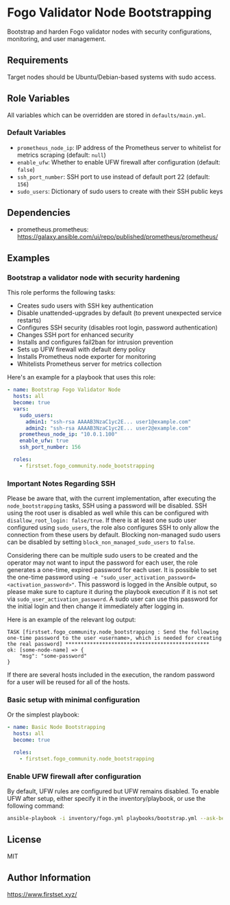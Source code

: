 # Fogo Validator Node Bootstrapping

Bootstrap and harden Fogo validator nodes with security configurations, monitoring, and user management.

## Requirements

Target nodes should be Ubuntu/Debian-based systems with sudo access.

## Role Variables

All variables which can be overridden are stored in `defaults/main.yml`.

### Default Variables

- `prometheus_node_ip`: IP address of the Prometheus server to whitelist for metrics scraping (default: `null`)
- `enable_ufw`: Whether to enable UFW firewall after configuration (default: `false`)
- `ssh_port_number`: SSH port to use instead of default port 22 (default: `156`)
- `sudo_users`: Dictionary of sudo users to create with their SSH public keys

## Dependencies

- prometheus.prometheus: <https://galaxy.ansible.com/ui/repo/published/prometheus/prometheus/>

## Examples

### Bootstrap a validator node with security hardening

This role performs the following tasks:

- Creates sudo users with SSH key authentication
- Disable unattended-upgrades by default (to prevent unexpected service restarts)
- Configures SSH security (disables root login, password authentication)
- Changes SSH port for enhanced security
- Installs and configures fail2ban for intrusion prevention
- Sets up UFW firewall with default deny policy
- Installs Prometheus node exporter for monitoring
- Whitelists Prometheus server for metrics collection

Here's an example for a playbook that uses this role:

```yml
- name: Bootstrap Fogo Validator Node
  hosts: all
  become: true
  vars:
    sudo_users:
      admin1: "ssh-rsa AAAAB3NzaC1yc2E... user1@example.com"
      admin2: "ssh-rsa AAAAB3NzaC1yc2E... user2@example.com"
    prometheus_node_ip: "10.0.1.100"
    enable_ufw: true
    ssh_port_number: 156

  roles:
    - firstset.fogo_community.node_bootstrapping
```

### Important Notes Regarding SSH

Please be aware that, with the current implementation, after executing the `node_bootstrapping` tasks, SSH using a password will be disabled. SSH using the root user is disabled as well while this can be configured with `disallow_root_login: false/true`. If there is at least one sudo user configured using `sudo_users`, the role also configures SSH to only allow the connection from these users by default. Blocking non-managed sudo users can be disabled by setting `block_non_managed_sudo_users` to `false`.

Considering there can be multiple sudo users to be created and the operator may not want to input the password for each user, the role generates a one-time, expired password for each user. It is possible to set the one-time password using `-e "sudo_user_activation_password=<activation_password>"`. This password is logged in the Ansible output, so please make sure to capture it during the playbook execution if it is not set via `sudo_user_activation_password`. A sudo user can use this password for the initial login and then change it immediately after logging in.

Here is an example of the relevant log output:

```
TASK [firstset.fogo_community.node_bootstrapping : Send the following one-time password to the user <username>, which is needed for creating the real password] ***********************************************
ok: [some-node-name] => {
    "msg": "some-password"
}
```

If there are several hosts included in the execution, the random password for a user will be reused for all of the hosts.

### Basic setup with minimal configuration

Or the simplest playbook:

```yml
- name: Basic Node Bootstrapping
  hosts: all
  become: true

  roles:
    - firstset.fogo_community.node_bootstrapping
```

### Enable UFW firewall after configuration

By default, UFW rules are configured but UFW remains disabled. To enable UFW after setup, either specify it in the inventory/playbook, or use the following command:

```bash
ansible-playbook -i inventory/fogo.yml playbooks/bootstrap.yml --ask-become-pass -e "enable_ufw=true"
```

## License

MIT

## Author Information

<https://www.firstset.xyz/>
